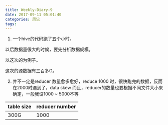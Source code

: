 ```yaml
---
title: Weekly-Diary-9
date: 2017-09-11 05:01:40
categories: 周记
tags:
---
```


1. 一个hive的代码跑了五个小时。

以后数据量很大的时候，要先分析数据规模。

以这次的为例子。

这次的源数据有三百多G。

2. 并不一定是reducer 数量愈多愈好，reduce 1000 时，很快跑完的数据，反而在2000时遇到了，data skew
而且，reducer的数量也要根据不同文件大小来确定，一般我设1000 ~ 5000不等


| table size |  reducer number |
| ---------- |  -------------- |
| 300G       |     1000        |
